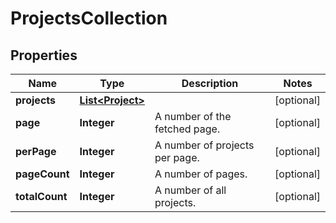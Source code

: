 
# ProjectsCollection

## Properties
Name | Type | Description | Notes
------------ | ------------- | ------------- | -------------
**projects** | [**List&lt;Project&gt;**](Project.md) |  |  [optional]
**page** | **Integer** | A number of the fetched page. |  [optional]
**perPage** | **Integer** | A number of projects per page. |  [optional]
**pageCount** | **Integer** | A number of pages. |  [optional]
**totalCount** | **Integer** | A number of all projects. |  [optional]



